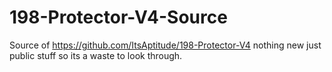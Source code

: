 # 198-Protector-V4-Source
Source of https://github.com/ItsAptitude/198-Protector-V4
nothing new just public stuff so its a waste to look through.
